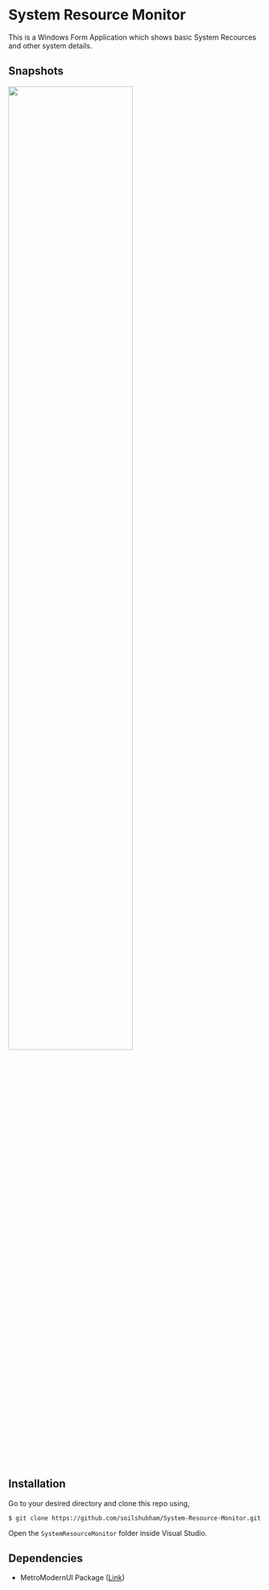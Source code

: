 # System Resource Monitor
This is a Windows Form Application which shows basic System Recources and other system details.

## Snapshots
<img src="https://user-images.githubusercontent.com/54865101/141664520-0e807d4c-357a-4251-961f-d273e16a4c92.png" width="70%"/>

## Installation
Go to your desired directory and clone this repo using,
```
$ git clone https://github.com/soilshubham/System-Resource-Monitor.git
```
Open the `SystemResourceMonitor` folder inside Visual Studio.

## Dependencies
- MetroModernUI Package (<a href="https://www.nuget.org/packages/MetroModernUI/1.4.0?_src=template">Link</a>)
